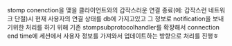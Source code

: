 
stomp conenction을 맺을 클라이언트와의 갑작스러운 연결 종료(에: 갑작스런 네트워크 단절)시 
현재 사용자의 연결 상태를 db에 가지고있고 그 정보로 notification을 보내기위한 처리를 하기 위해
기존 stompsubprotocolhandler를 확장해서 connection end time에 세션에서 사용자 정보를 가져와서
업데이트하는 방향으로 처리를 진행ㅎ